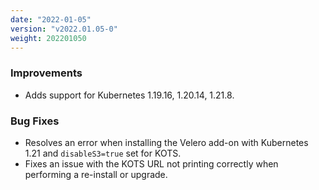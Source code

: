 ```yaml
---
date: "2022-01-05"
version: "v2022.01.05-0"
weight: 202201050
---
```


### <span class="label label-blue">Improvements</span>
- Adds support for Kubernetes 1.19.16, 1.20.14, 1.21.8.

### <span class="label label-orange">Bug Fixes</span>
- Resolves an error when installing the Velero add-on with Kubernetes 1.21 and `disableS3=true` set for KOTS.
- Fixes an issue with the KOTS URL not printing correctly when performing a re-install or upgrade.
